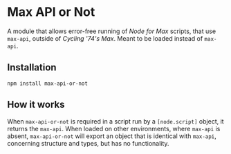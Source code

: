 # Max API or Not
A module that allows error-free running of *Node for Max* scripts, that use `max-api`, outside of *Cycling '74's Max*. Meant to be loaded instead of `max-api`.

## Installation
`npm install max-api-or-not`

## How it works
When `max-api-or-not` is required in a script run by a `[node.script]` object, it returns the `max-api`. When loaded on other environments, where `max-api` is absent, `max-api-or-not` will export an object that is identical with `max-api`, concerning structure and types, but has no functionality.